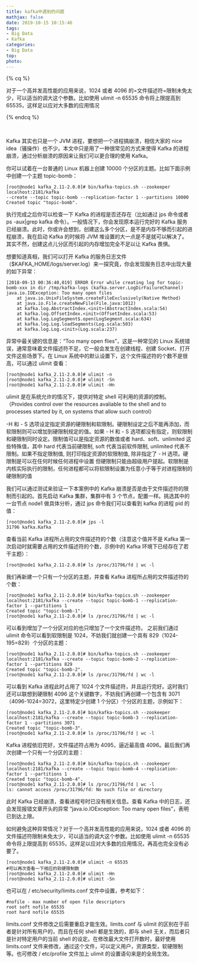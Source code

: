 ```yaml
---
title: kafka中遇到的问题
mathjax: false
date: 2019-10-15 10:15:46
tags:
- Big Data
- Kafka
categories:
- Big Data
top:
photo:
---
```




{% cq %}

对于一个高并发高性能的应用来说，1024 或者 4096 的=文件描述符=限制未免太少，可以适当的调大这个参数。比如使用 ulimit -n 65535 命令将上限提高到 65535，这样足以应对大多数的应用情况

{% endcq %}

<!-- more -->

<br>

Kafka 其实也只是一个 JVM 进程，要想把一个进程搞崩溃，相信大家的 nice idea（骚操作）也不少。本文中只是用了一种很常见的方式来使得 Kafka 的进程崩溃，通过分析崩溃的原因来让我们可以更合理的使用 Kafka。

你可以试着在一台普通的 Linux 机器上创建 10000 个分区的主题。比如下面示例中创建一个主题 topic-bomb：

```
[root@node1 kafka_2.11-2.0.0]# bin/kafka-topics.sh --zookeeper localhost:2181/kafka 
--create --topic topic-bomb --replication-factor 1 --partitions 10000
Created topic "topic-bomb".
```

执行完成之后你可以检查一下 Kafka 的进程是否还存在（比如通过 jps 命令或者 ps -aux|grep kafka 命令）。一般情况下，你会发现原本运行完好的 Kafka 服务已经崩溃。此时，你或许会想到，创建这么多个分区，是不是内存不够而引起的进程崩溃，我在启动 Kafka 的时候将 JVM 堆设置的大一点是不是就可以解决了。其实不然，创建这点儿分区而引起的内存增加完全不足以让 Kafka 畏惧。

想要知道真相，我们可以打开 Kafka 的服务日志文件（$KAFKA_HOME/logs/server.log）来一探究竟，你会发现服务日志中出现大量的如下异常：

```
[2018-09-13 00:36:40,019] ERROR Error while creating log for topic-bomb-xxx in dir /tmp/kafka-logs (kafka.server.LogDirFailureChannel)
java.io.IOException: Too many open files
	at java.io.UnixFileSystem.createFileExclusively(Native Method)
	at java.io.File.createNewFile(File.java:1012)
	at kafka.log.AbstractIndex.<init>(AbstractIndex.scala:54)
	at kafka.log.OffsetIndex.<init>(OffsetIndex.scala:53)
	at kafka.log.LogSegment$.open(LogSegment.scala:634)
	at kafka.log.Log.loadSegments(Log.scala:503)
	at kafka.log.Log.<init>(Log.scala:237)
```

异常中最关键的信息是：“Too many open flies”，这是一种常见的 Linux 系统错误，通常意味着文件描述符不足，它一般会发生在创建线程、创建 Socket、打开文件这些场景下。在 Linux 系统中的默认设置下，这个文件描述符的个数不是很高，可以通过 ulimit 查看：

```
[root@node1 kafka_2.11-2.0.0]# ulimit -n
[root@node1 kafka_2.11-2.0.0]# ulimit -Sn
[root@node1 kafka_2.11-2.0.0]# ulimit -Hn
```

ulimit 是在系统允许的情况下，提供对特定 shell 可利用的资源的控制。（Provides control over the resources avaliable to the shell and to processes started by it, on systems that allow such control）

-H 和 - S 选项设定指定资源的硬限制和软限制。硬限制设定之后不能再添加，而软限制则可以增加到硬限制规定的值。如果 - H 和 - S 选项都没有指定，则软限制和硬限制同时设定。限制值可以是指定资源的数值或者 hard、soft、unlimited 这些特殊值，其中 hard 代表当前硬限制, soft 代表当前软件限制, unlimited 代表不限制。如果不指定限制值, 则打印指定资源的软限制值, 除非指定了 - H 选项。硬限制是可以在任何时候任何进程中设置 但硬限制只能由超级用户提起。软限制是内核实际执行的限制，任何进程都可以将软限制设置为任意小于等于对进程限制的硬限制的值

我们可以通过测试来验证一下本案例中的 Kafka 崩溃是否是由于文件描述符的限制而引起的。首先启动 Kafka 集群，集群中有 3 个节点，配置一样。挑选其中的一台节点 node1 做具体分析，通过 jps 命令我们可以查看到 kafka 的进程 pid 的值：

```
[root@node1 kafka_2.11-2.0.0]# jps -l
31796 kafka.Kafka
```

查看当前 Kafka 进程所占用的文件描述符的个数（注意这个值并不是 Kafka 第一次启动时就需要占用的文件描述符的个数，示例中的 Kafka 环境下已经存在了若干主题）：

```
[root@node1 kafka_2.11-2.0.0]# ls /proc/31796/fd | wc -l
```

我们再新建一个只有一个分区的主题，并查看 Kafka 进程所占用的文件描述符的个数：

```
[root@node1 kafka_2.11-2.0.0]# bin/kafka-topics.sh --zookeeper localhost:2181/kafka --create --topic topic-bomb-1 --replication-factor 1 --partitions 1
Created topic "topic-bomb-1".
[root@node1 kafka_2.11-2.0.0]# ls /proc/31796/fd | wc -l
```

可以看到增加了一个分区对应的也只增加了一个文件描述符。
之前我们通过 ulimit 命令可以看到软限制是 1024，不妨我们就创建一个具有 829（1024-195=829）个分区的主题：

```
[root@node1 kafka_2.11-2.0.0]# bin/kafka-topics.sh --zookeeper localhost:2181/kafka --create --topic topic-bomb-2 --replication-factor 1 --partitions 829
Created topic "topic-bomb-2".
[root@node1 kafka_2.11-2.0.0]# ls /proc/31796/fd | wc -l
```

可以看到 Kafka 进程此时占用了 1024 个文件描述符，并且运行完好。这时我们还可以联想到硬限制 4096 这个关键数字，不妨我们再创建一个包含有 3071（4096-1024=3072，这里特定少创建 1 个分区）个分区的主题，示例如下：

```
[root@node1 kafka_2.11-2.0.0]# bin/kafka-topics.sh --zookeeper localhost:2181/kafka --create --topic topic-bomb-3 --replication-factor 1 --partitions 3071
Created topic "topic-bomb-3".
[root@node1 kafka_2.11-2.0.0]# ls /proc/31796/fd | wc -l
```

Kafka 进程依旧完好，文件描述符占用为 4095，逼近最高值 4096。最后我们再次创建一个只有一个分区的主题：

```
[root@node1 kafka_2.11-2.0.0]# bin/kafka-topics.sh --zookeeper localhost:2181/kafka --create --topic topic-bomb-4 --replication-factor 1 --partitions 1
Created topic "topic-bomb-4".
[root@node1 kafka_2.11-2.0.0]# ls /proc/31796/fd | wc -l
ls: cannot access /proc/31796/fd: No such file or directory
```

此时 Kafka 已经崩溃，查看进程号时已没有相关信息。查看 Kafka 中的日志，还会发现报错文章开头的异常 “java.io.IOException: Too many open files”，表明已到达上限。

如何避免这种异常情况？对于一个高并发高性能的应用来说，1024 或者 4096 的文件描述符限制未免太少，可以适当的调大这个参数。比如使用 ulimit -n 65535 命令将上限提高到 65535，这样足以应对大多数的应用情况，再高也完全没有必要了。

```
[root@node1 kafka_2.11-2.0.0]# ulimit -n 65535
#可以再次查看一下相应的软硬限制数
[root@node1 kafka_2.11-2.0.0]# ulimit -Hn
[root@node1 kafka_2.11-2.0.0]# ulimit -Sn
```

也可以在 / etc/security/limits.conf 文件中设置，参考如下：

```
#nofile - max number of open file descriptors
root soft nofile 65535
root hard nofile 65535
```

limits.conf 文件修改之后需要重启才能生效。limits.conf 与 ulimit 的区别在于前者是针对所有用户的，而且在任何 shell 都是生效的，即与 shell 无关，而后者只是针对特定用户的当前 shell 的设定。在修改最大文件打开数时，最好使用 limits.conf 文件来修改，通过这个文件，可以定义用户，资源类型，软硬限制等。也可修改 / etc/profile 文件加上 ulimit 的设置语句来是的全局生效。